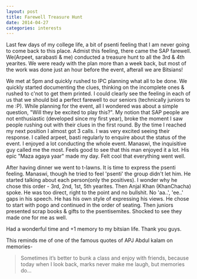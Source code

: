 ```yaml
---
layout: post
title: Farewell Treasure Hunt
date: 2014-04-27
categories: interests
---
```


Last few days of my college life, a bit of psenti feeling that I am never going to come back to this place. Admist this feeling, there came the SAP farewell. We(Arpeet, sarabasti & me) conducted a treasure hunt to all the 3rd & 4th yearites. We were ready with the plan more than a week back, but most of the work was done just an hour before the event, afterall we are Bitsians! 

We met at 5pm and quickly rushed to IPC planning what all to be done. We quickly started documenting the clues, thinking on the incomplete ones & rushed to c'not to get them printed. I could clearly see the feeling in each of us that we should bid a perfect farewell to our seniors (technically juniors to me :P). While planning for the event, all I wondered was about a simple question, "Will they be excited to play this?". My notion that SAP people are not enthusiastic (developed since my first year), broke the moment I saw people rushing out with their clues in the first round. By the time I reached my next position I almost got 3 calls. I was very excited seeing their response. I called arpeet, basti regularly to enquire about the status of the event. I enjoyed a lot conducting the whole event. Manaswi, the inquisitive guy called me the most. Feels good to see that this man enjoyed it a lot. His epic "Maza agaya yaar" made my day. Felt cool that everything went well. 

After having dinner we went to t-lawns. It is time to express the psenti feeling. Manaswi, though he tried to feel 'psenti' the group didn't let him. He started talking about each person(only the positives). I wonder why he chose this order - 3rd, 2nd, 1st, 5th yearites. Then Anjal Khan (KhanChacha) spoke. He was too direct, right to the point and no bullshit. No 'aa..', 'ee..' gaps in his speech. He has his own style of expressing his views. He chose to start with pogo and continued in the order of seating. Then juniors presented scrap books & gifts to the psentisemites. Shocked to see they made one for me as well. 

Had a wonderful time and +1 memory to my bitsian life. Thank you guys.

This reminds me of one of the famous quotes of APJ Abdul kalam on memories- 
>Sometimes it’s better to bunk a class and enjoy with friends, because today when I look back, marks never make me laugh, but memories do…


 


